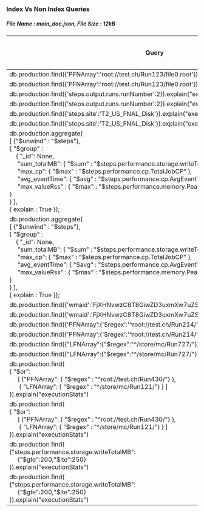 ### Index Vs Non Index Queries

##### File Name : main_doc.json, File Size : 12kB

| Query  | Indexed (Y/N) | Execution Time (Millis)  | Number of Results returned | Total Docs Examined | Total Keys Examined
| -----  |:-------------:| ------------------------:| -------------------------: | ------------------: | ------------------: |
| db.production.find({'PFNArray':'root://test.ch/Run123/file0.root'}).explain("executionStats")  | Y | 0 | 1 | 1 | 1 |
| db.production.find({'PFNArray':'root://test.ch/Run123/file0.root'}).explain("executionStats")  | N | 15663 | 1  | 1000001  | 0 |
| db.production.find({'steps.output.runs.runNumber':2}).explain("executionStats")  | Y | 9429 | 103146 | 103146 | 103146 |
| db.production.find({'steps.output.runs.runNumber':2}).explain("executionStats")  | N | 30103 | 103146  | 1000001  | 0 |
| db.production.find({'steps.site':'T2_US_FNAL_Disk'}).explain("executionStats")  | Y | 10160 | 487629 | 487629 | 487629 |
| db.production.find({'steps.site':'T2_US_FNAL_Disk'}).explain("executionStats")  | N | 15527 | 487629 | 1000001 | 0 |
| db.production.aggregate(<br> [ {"$unwind" : "$steps"}, <br> { "$group" : <br> &nbsp;&nbsp;&nbsp;&nbsp;{ "_id": None, <br> &nbsp;&nbsp;&nbsp;&nbsp; "sum_totalMB": { "$sum" : "$steps.performance.storage.writeTotalMB"}, <br> &nbsp;&nbsp;&nbsp;&nbsp; "max_cp": { "$max" : "$steps.performance.cp.TotalJobCP" }, <br> &nbsp;&nbsp;&nbsp;&nbsp; "avg_eventTime": { "$avg" : "$steps.performance.cp.AvgEventTime"}, <br> &nbsp;&nbsp;&nbsp;&nbsp; "max_valueRss" : { "$max" : "$steps.performance.memory.PeakValueRss" } <br> } <br> } ], <br> { explain : True }); | Y | 83697 |  |  |  |
| db.production.aggregate(<br> [ {"$unwind" : "$steps"}, <br> { "$group" : <br> &nbsp;&nbsp;&nbsp;&nbsp;{ "_id": None, <br> &nbsp;&nbsp;&nbsp;&nbsp; "sum_totalMB": { "$sum" : "$steps.performance.storage.writeTotalMB"}, <br> &nbsp;&nbsp;&nbsp;&nbsp; "max_cp": { "$max" : "$steps.performance.cp.TotalJobCP" }, <br> &nbsp;&nbsp;&nbsp;&nbsp; "avg_eventTime": { "$avg" : "$steps.performance.cp.AvgEventTime"}, <br> &nbsp;&nbsp;&nbsp;&nbsp; "max_valueRss" : { "$max" : "$steps.performance.memory.PeakValueRss" } <br> } <br> } ], <br> { explain : True }); | N | 79532 |  |  |  |
| db.production.find({'wmaid':'FjXHNvwzC8T8GiwZD3uxmXw7uZSSAKRB'}).explain("executionStats")  | Y | 18 | 1 | 1 | 1 |
| db.production.find({'wmaid':'FjXHNvwzC8T8GiwZD3uxmXw7uZSSAKRB'}).explain("executionStats")  | N | 19813 | 1 | 1000001 | 0 |
| db.production.find({'PFNArray':{'$regex':'^root://test.ch/Run214/'}}).explain("executionStats")  | Y | 6587 | 1 | 1000000 | 3000000 |
| db.production.find({'PFNArray':{'$regex':'^root://test.ch/Run214/'}}).explain("executionStats")  | N | 24067 | 1  | 1000001  | 0 |
| db.production.find({"LFNArray":{"$regex":"^/store/mc/Run727/"}}).explain("executionStats") | Y | 6 | 1 | 1 | 5 |
| db.production.find({"LFNArray":{"$regex":"^/store/mc/Run727/"}}).explain("executionStats") | N | 13221  | 1  | 1000001  | 0 |
| db.production.find(<br> { "$or": <br>&nbsp;&nbsp;&nbsp;&nbsp; [ {"PFNArray": { "$regex" : "^root://test.ch/Run430/"} }, <br>&nbsp;&nbsp;&nbsp;&nbsp;&nbsp; { "LFNArray": { "$regex" : "^/store/mc/Run121/"} } ] <br> }).explain("executionStats")  | Y | 16511 | 2 | 1000002 | 3000005 |
| db.production.find(<br> { "$or": <br>&nbsp;&nbsp;&nbsp;&nbsp; [ {"PFNArray": { "$regex" : "^root://test.ch/Run430/"} }, <br>&nbsp;&nbsp;&nbsp;&nbsp;&nbsp; { "LFNArray": { "$regex" : "^/store/mc/Run121/"} } ] <br> }).explain("executionStats")  | N | 11702 | 2 | 1000001  | 0 |
| db.production.find(<br> {"steps.performance.storage.writeTotalMB": <br>&nbsp;&nbsp;&nbsp;&nbsp; {"$gte":200,"$lte":250} <br> }).explain("executionStats") | Y | 34204 | 578293 | 1000000 | 2999860 |
| db.production.find(<br> {"steps.performance.storage.writeTotalMB": <br>&nbsp;&nbsp;&nbsp;&nbsp; {"$gte":200,"$lte":250} <br> }).explain("executionStats") | N | 12083 | 578293  | 1000001  | 0  |
